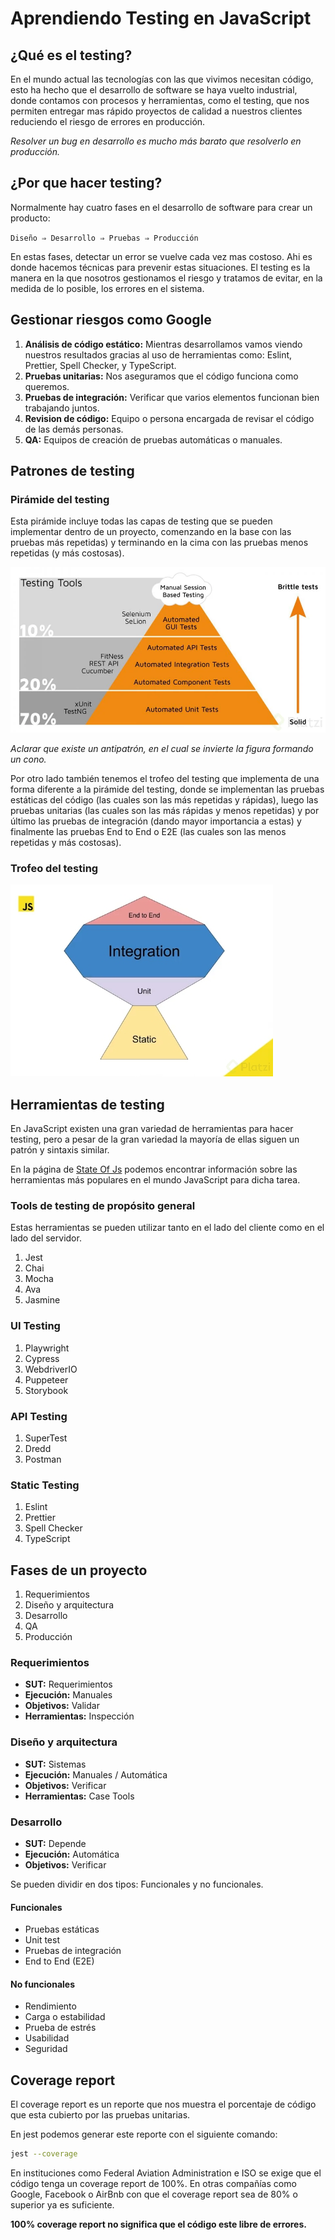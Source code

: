 # Aprendiendo Testing en JavaScript

## ¿Qué es el testing?

En el mundo actual las tecnologías con las que vivimos necesitan código, esto ha hecho que el desarrollo de software se haya vuelto industrial, donde contamos con procesos y herramientas, como el testing, que nos permiten entregar mas rápido proyectos de calidad a nuestros clientes reduciendo el riesgo de errores en producción.

_Resolver un bug en desarrollo es mucho más barato que resolverlo en producción._

## ¿Por que hacer testing?

Normalmente hay cuatro fases en el desarrollo de software para crear un producto:

`Diseño ⇒ Desarrollo ⇒ Pruebas ⇒ Producción`

En estas fases, detectar un error se vuelve cada vez mas costoso. Ahi es donde hacemos técnicas para prevenir estas situaciones. El testing es la manera en la que nosotros gestionamos el riesgo y tratamos de evitar, en la medida de lo posible, los errores en el sistema.

## Gestionar riesgos como Google

1. **Análisis de código estático:** Mientras desarrollamos vamos viendo nuestros resultados gracias al uso de herramientas como: Eslint, Prettier, Spell Checker, y TypeScript.
2. **Pruebas unitarias:** Nos aseguramos que el código funciona como queremos.
3. **Pruebas de integración:** Verificar que varios elementos funcionan bien trabajando juntos.
4. **Revision de código:** Equipo o persona encargada de revisar el código de las demás personas.
5. **QA:** Equipos de creación de pruebas automáticas o manuales.

## Patrones de testing

### Pirámide del testing

Esta pirámide incluye todas las capas de testing que se pueden implementar dentro de un proyecto, comenzando en la base con las pruebas más repetidas) y terminando en la cima con las pruebas menos repetidas (y más costosas).

![Pirámide del testing](./assets/piramide-del-testing.webp)

_Aclarar que existe un antipatrón, en el cual se invierte la figura formando un cono._

Por otro lado también tenemos el trofeo del testing que implementa de una forma diferente a la pirámide del testing, donde se implementan las pruebas estáticas del código (las cuales son las más repetidas y rápidas), luego las pruebas unitarias (las cuales son las más rápidas y menos repetidas) y por último las pruebas de integración (dando mayor importancia a estas) y finalmente las pruebas End to End o E2E (las cuales son las menos repetidas y más costosas).

### Trofeo del testing

![Trofeo del testing](./assets/trofeo-del-testing.png)

## Herramientas de testing

En JavaScript existen una gran variedad de herramientas para hacer testing, pero a pesar de la gran variedad la mayoría de ellas siguen un patrón y sintaxis similar.

En la página de [State Of Js](https://stateofjs.com/en-us/) podemos encontrar información sobre las herramientas más populares en el mundo JavaScript para dicha tarea.

### Tools de testing de propósito general

Estas herramientas se pueden utilizar tanto en el lado del cliente como en el lado del servidor.

1. Jest
2. Chai
3. Mocha
4. Ava
5. Jasmine

### UI Testing

1. Playwright
2. Cypress
3. WebdriverIO
4. Puppeteer
5. Storybook

### API Testing

1. SuperTest
2. Dredd
3. Postman

### Static Testing

1. Eslint
2. Prettier
3. Spell Checker
4. TypeScript

## Fases de un proyecto

1. Requerimientos
2. Diseño y arquitectura
3. Desarrollo
4. QA
5. Producción

### Requerimientos

- **SUT:** Requerimientos
- **Ejecución:** Manuales
- **Objetivos:** Validar
- **Herramientas:** Inspección

### Diseño y arquitectura

- **SUT:** Sistemas
- **Ejecución:** Manuales / Automática
- **Objetivos:** Verificar
- **Herramientas:** Case Tools

### Desarrollo

- **SUT:** Depende
- **Ejecución:** Automática
- **Objetivos:** Verificar

Se pueden dividir en dos tipos: Funcionales y no funcionales.

#### Funcionales

- Pruebas estáticas
- Unit test
- Pruebas de integración
- End to End (E2E)

#### No funcionales

- Rendimiento
- Carga o estabilidad
- Prueba de estrés
- Usabilidad
- Seguridad

## Coverage report

El coverage report es un reporte que nos muestra el porcentaje de código que esta cubierto por las pruebas unitarias.

En jest podemos generar este reporte con el siguiente comando:

```bash
jest --coverage
```

En instituciones como Federal Aviation Administration e ISO se exige que el código tenga un coverage report de 100%. En otras compañías como Google, Facebook o AirBnb con que el coverage report sea de 80% o superior ya es suficiente.

**100% coverage report no significa que el código este libre de errores.**
